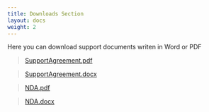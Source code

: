 ```yaml
---
title: Downloads Section
layout: docs
weight: 2
---
```

Here you can download support documents writen in Word or PDF

>  [SupportAgreement.pdf](/puzzlescloud/puzzlescloud.pdf)

>  [SupportAgreement.docx](/puzzlescloud/puzzlescloud.docx)

>  [NDA.pdf](/puzzlescloud/puzzlescloud.pdf)

>  [NDA.docx](/puzzlescloud/puzzlescloud.docx)